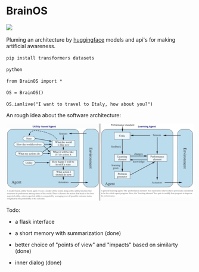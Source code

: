 # BrainOS
![](./BrainOS.png)

Pluming an architecture by [huggingface](https://huggingface.co/) models and api's for making artificial awareness.

`pip install transformers datasets`

`python`

`from BrainOS import *`

`OS = BrainOS()`

`OS.iamlive("I want to travel to Italy, how about you?")`


An rough idea about the software architecture:

![](./architecture.png)


Todo:

  - a flask interface

  - a short memory with summarization (done)

  - better choice of "points of view" and "impacts" based on similarty (done)

  - inner dialog (done) 
